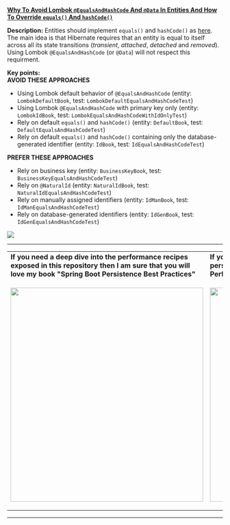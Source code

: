**[Why To Avoid Lombok `@EqualsAndHashCode` And `@Data` In Entities And How To Override `equals()` And `hashCode()`](https://github.com/AnghelLeonard/Hibernate-SpringBoot/tree/master/HibernateSpringBootLombokEqualsAndHashCode)**
 
**Description:** Entities should implement `equals()` and `hashCode()` as [here](https://vladmihalcea.com/the-best-way-to-implement-equals-hashcode-and-tostring-with-jpa-and-hibernate/). The main idea is that Hibernate requires that an entity is equal to itself across all its state transitions (*transient*, *attached*, *detached* and *removed*). Using Lombok `@EqualsAndHashCode` (or `@Data`) will not respect this requirment.

**Key points:**\
**AVOID THESE APPROACHES**
- Using Lombok default behavior of `@EqualsAndHashCode`
(entity: `LombokDefaultBook`, test: `LombokDefaultEqualsAndHashCodeTest`)
- Using Lombok  `@EqualsAndHashCode` with primary key only
(entity: `LombokIdBook`, test: `LombokEqualsAndHashCodeWithIdOnlyTest`)
- Rely on default `equals()` and `hashCode()`
(entity: `DefaultBook`, test: `DefaultEqualsAndHashCodeTest`)
- Rely on default `equals()` and `hashCode()` containing only the database-generated identifier
(entity: `IdBook`, test: `IdEqualsAndHashCodeTest`)

**PREFER THESE APPROACHES**
- Rely on business key (entity: `BusinessKeyBook`, test: `BusinessKeyEqualsAndHashCodeTest`)
- Rely on `@NaturalId` (entity: `NaturalIdBook`, test: `NaturalIdEqualsAndHashCodeTest`)
- Rely on manually assigned identifiers (entity: `IdManBook`, test: `IdManEqualsAndHashCodeTest`)
- Rely on database-generated identifiers (entity: `IdGenBook`, test: `IdGenEqualsAndHashCodeTest`)
     
![](https://github.com/AnghelLeonard/Hibernate-SpringBoot/blob/master/HibernateSpringBootLombokEqualsAndHashCode/auto-generated%20primary%20key%20and%20equals%20-%20hashCode.png)       

-----------------------------------------------------------------------------------------------------------------------    
<table>
     <tr><td><b>If you need a deep dive into the performance recipes exposed in this repository then I am sure that you will love my book "Spring Boot Persistence Best Practices"</b></td><td><b>If you need a hand of tips and illustrations of 100+ Java persistence performance issues then "Java Persistence Performance Illustrated Guide" is for you.</b></td></tr>
     <tr><td>
<a href="https://www.apress.com/us/book/9781484256251"><p align="left"><img src="https://github.com/AnghelLeonard/Hibernate-SpringBoot/blob/master/Spring%20Boot%20Persistence%20Best%20Practices.jpg" height="500" width="450"/></p></a>
</td><td>
<a href="https://leanpub.com/java-persistence-performance-illustrated-guide"><p align="right"><img src="https://github.com/AnghelLeonard/Hibernate-SpringBoot/blob/master/Java%20Persistence%20Performance%20Illustrated%20Guide.jpg" height="500" width="450"/></p></a>
</td></tr></table>

-----------------------------------------------------------------------------------------------------------------------    
